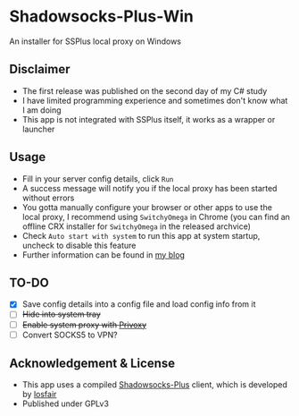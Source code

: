 # Shadowsocks-Plus-Win
An installer for SSPlus local proxy on Windows

## Disclaimer
- The first release was published on the second day of my C# study
- I have limited programming experience and sometimes don't know what I am doing
- This app is not integrated with SSPlus itself, it works as a wrapper or launcher

## Usage
- Fill in your server config details, click `Run`
- A success message will notify you if the local proxy has been started without errors
- You gotta manually configure your browser or other apps to use the local proxy, I recommend using `SwitchyOmega` in Chrome (you can find an offline CRX installer for `SwitchyOmega` in the released archvice)
- Check `Auto start with system` to run this app at system startup, uncheck to disable this feature
- Further information can be found in [my blog](https://jm33.me)

## TO-DO
- [x] Save config details into a config file and load config info from it
- [ ] <s>Hide into system tray</s>
- [ ] <s>Enable system proxy with [Privoxy](https://www.privoxy.org/)</s>
- [ ] Convert SOCKS5 to VPN?

## Acknowledgement & License
- This app uses a compiled [Shadowsocks-Plus](https://github.com/shadowsocks-plus/shadowsocks-plus) client, which is developed by [losfair](https://github.com/losfair)
- Published under GPLv3
